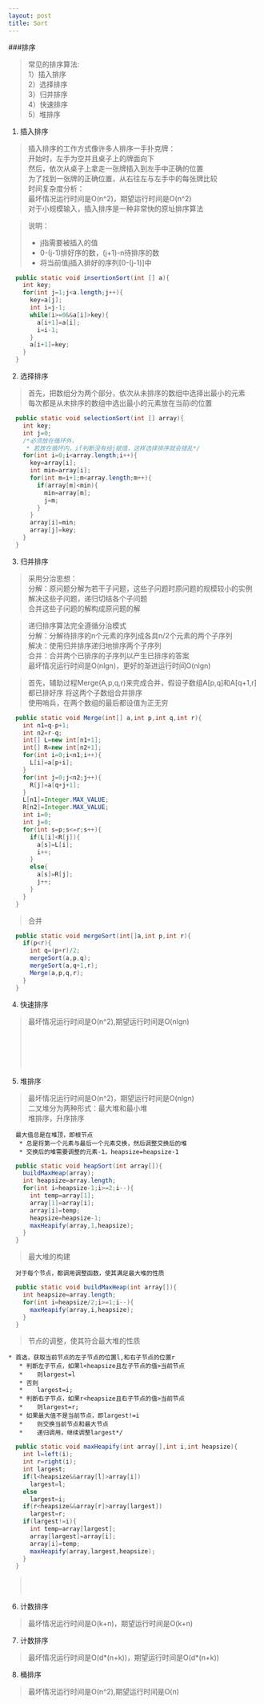 ```yaml
---
layout: post
title: Sort
---
```


###排序
>常见的排序算法: <br>
>1）插入排序<br>
>2）选择排序<br>
>3）归并排序<br>
>4）快速排序<br>
>5）堆排序<br>

1. 插入排序
>插入排序的工作方式像许多人排序一手扑克牌：<br>
>开始时，左手为空并且桌子上的牌面向下<br>
>然后，依次从桌子上拿走一张牌插入到左手中正确的位置<br>
>为了找到一张牌的正确位置，从右往左与左手中的每张牌比较<br>
>时间复杂度分析：<br>
>最坏情况运行时间是O(n^2)，期望运行时间是O(n^2)<br>
>对于小规模输入，插入排序是一种非常快的原址排序算法<br>

>说明：<br>
>* j指需要被插入的值
>* 0-(j-1)排好序的数，(j+1)-n待排序的数
>* 将当前值j插入排好的序列[0-(j-1)]中<br>

```java
  public static void insertionSort(int [] a){
    int key;
    for(int j=1;j<a.length;j++){
      key=a[j];
      int i=j-1;
      while(i>=0&&a[i]>key){
        a[i+1]=a[i];
        i=i-1;
      }
      a[i+1]=key;
    }
  }
```

2. 选择排序
>首先，把数组分为两个部分，依次从未排序的数组中选择出最小的元素<br>
>每次都是从未排序的数组中选出最小的元素放在当前i的位置<br>

```java
  public static void selectionSort(int [] array){
    int key;
    int j=0;
    /*必须放在循环外，
     * 若放在循环内，if判断没有给j赋值，这样选择排序就会错乱*/
    for(int i=0;i<array.length;i++){
      key=array[i];
      int min=array[i];   
      for(int m=i+1;m<array.length;m++){
        if(array[m]<min){
          min=array[m];
          j=m;
        }
      }
      array[i]=min;
      array[j]=key;
    }
  }
```

3. 归并排序
>采用分治思想：<br>
>分解：原问题分解为若干子问题，这些子问题时原问题的规模较小的实例<br>
>解决这些子问题，递归切结各个子问题<br>
>合并这些子问题的解构成原问题的解<br>

>递归排序算法完全遵循分治模式<br>
>分解：分解待排序的n个元素的序列成各具n/2个元素的两个子序列<br>
>解决：使用归并排序递归地排序两个子序列<br>
>合并：合并两个已排序的子序列以产生已排序的答案<br>
>最坏情况运行时间是O(nlgn)，更好的渐进运行时间O(nlgn)<br>

>首先，辅助过程Merge(A,p,q,r)来完成合并，假设子数组A[p,q]和A[q+1,r]都已排好序
将这两个子数组合并排序<br>
>使用哨兵，在两个数组的最后都设值为正无穷<br>

```java
  public static void Merge(int[] a,int p,int q,int r){
    int n1=q-p+1;
    int n2=r-q;
    int[] L=new int[n1+1];
    int[] R=new int[n2+1];
    for(int i=0;i<n1;i++){
      L[i]=a[p+i];
    }
    for(int j=0;j<n2;j++){
      R[j]=a[q+j+1];
    }
    L[n1]=Integer.MAX_VALUE;
    R[n2]=Integer.MAX_VALUE;
    int i=0;
    int j=0;
    for(int s=p;s<=r;s++){
      if(L[i]<R[j]){
        a[s]=L[i];
        i++;
      }
      else{
        a[s]=R[j];
        j++;
      }
    }   
  }
```

>合并<br>

```java
  public static void mergeSort(int[]a,int p,int r){
    if(p<r){
      int q=(p+r)/2;
      mergeSort(a,p,q);
      mergeSort(a,q+1,r);
      Merge(a,p,q,r);
    }
  }
```

4. 快速排序
>最坏情况运行时间是O(n^2),期望运行时间是O(nlgn)<br>
><br>
><br>
><br>
><br>
><br>

5. 堆排序
>最坏情况运行时间是O(n^2)，期望运行时间是O(nlgn)<br>
>二叉堆分为两种形式：最大堆和最小堆<br>
>堆排序，升序排序<br>

```shell
  最大值总是在堆顶，即根节点
   * 总是将第一个元素与最后一个元素交换，然后调整交换后的堆
   * 交换后的堆需要调整的元素-1，heapsize=heapsize-1
```

```java
  public static void heapSort(int array[]){
    buildMaxHeap(array);
    int heapsize=array.length;
    for(int i=heapsize-1;i>=2;i--){
      int temp=array[1];
      array[1]=array[i];
      array[i]=temp;
      heapsize=heapsize-1;
      maxHeapify(array,1,heapsize);
    }
  }
```

>最大堆的构建<br>

```shell
  对于每个节点，都调用调整函数，使其满足最大堆的性质
```

```java
  public static void buildMaxHeap(int array[]){
    int heapsize=array.length;
    for(int i=heapsize/2;i>=1;i--){
      maxHeapify(array,i,heapsize);
    }
  }
```

>节点的调整，使其符合最大堆的性质<br>

```shell
* 首选，获取当前节点的左子节点的位置l,和右子节点的位置r
   * 判断左子节点，如果l<heapsize且左子节点的值>当前节点
   *    则largest=l
   * 否则
   *    largest=i;
   * 判断右子节点，如果r<heapsize且右子节点的值>当前节点
   *    则largest=r;
   * 如果最大值不是当前节点，即largest!=i
   *    则交换当前节点和最大节点
   *    递归调用，继续调整largest*/
```

```java
  public static void maxHeapify(int array[],int i,int heapsize){
    int l=left(i);
    int r=right(i);
    int largest;
    if(l<heapsize&&array[l]>array[i])
      largest=l;
    else
      largest=i;
    if(r<heapsize&&array[r]>array[largest])
      largest=r;
    if(largest!=i){
      int temp=array[largest];
      array[largest]=array[i];
      array[i]=temp;
      maxHeapify(array,largest,heapsize);
    }
  }
```

><br>
><br>
6. 计数排序
>最坏情况运行时间是O(k+n)，期望运行时间是O(k+n)<br>
7. 计数排序
>最坏情况运行时间是O(d*(n+k))，期望运行时间是O(d*(n+k))<br>
8. 桶排序
>最坏情况运行时间是O(n^2),期望运行时间是O(n)<br>